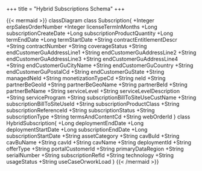 +++
title = "Hybrid Subscriptions Schema"
+++

{{< mermaid >}}
classDiagram
  class Subscription{
    +Integer erpSalesOrderNumber
    +Integer licenseTermInMonths
    +Long subscriptionCreateDate
    +Long subscriptionProductQuantity
    +Long termEndDate
    +Long termStartDate
    +String contractEntitlementDescr
    +String contractNumber
    +String coverageStatus
    +String endCustomerGuAddressLine1
    +String endCustomerGuAddressLine2
    +String endCustomerGuAddressLine3
    +String endCustomerGuAddressLine4
    +String endCustomerGuCityName
    +String endCustomerGuCountry
    +String endCustomerGuPostalCd
    +String endCustomerGuState
    +String managedNeId
    +String monetizationTypeCd
    +String neId
    +String partnerBeGeoId
    +String partnerBeGeoName
    +String partnerBeId
    +String partnerBeName
    +String serviceLevel
    +String serviceLevelDescription
    +String serviceProgram
    +String subscriptionBillToSiteUseCustName
    +String subscriptionBillToSiteUseId
    +String subscriptionProductClass
    +String subscriptionReferenceId
    +String subscriptionStatus
    +String subscriptionType
    +String termsAndContentCd
    +String webOrderId
  }
  class HybridSubscription{
    +Long deploymentEndDate
    +Long deploymentStartDate
    +Long subscriptionEndDate
    +Long subscriptionStartDate
    +String assetCategory
    +String cavBuId
    +String cavBuName
    +String cavId
    +String cavName
    +String deploymentId
    +String offerType
    +String portalCustomerId
    +String primaryDataRegion
    +String serialNumber
    +String subscriptionRefId
    +String technology
    +String usageStatus
    +String useCaseOrworkLoad
  }
{{< /mermaid >}}
